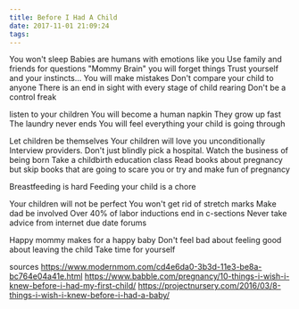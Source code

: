 ```yaml
---
title: Before I Had A Child
date: 2017-11-01 21:09:24
tags:
---
```


You won't sleep
Babies are humans with emotions like you
Use family and friends for questions
"Mommy Brain" you will forget things
Trust yourself and your instincts...
You will make mistakes
Don't compare your child to anyone
There is an end in sight with every stage of child rearing
Don't be a control freak

listen to your children
You will become a human napkin
They grow up fast
The laundry never ends
You will feel everything your child is going through

Let children be themselves
Your children will love you unconditionally
Interview providers. Don't just blindly pick a hospital.
Watch the business of being born
Take a childbirth education class
Read books about pregnancy but skip books that are going to scare you or try and make fun of pregnancy

Breastfeeding is hard
Feeding your child is a chore

Your children will not be perfect
You won't get rid of stretch marks
Make dad be involved
Over 40% of labor inductions end in c-sections
Never take advice from internet due date forums

Happy mommy makes for a happy baby
Don't feel bad about feeling good about leaving the child
Take time for yourself


sources
https://www.modernmom.com/cd4e6da0-3b3d-11e3-be8a-bc764e04a41e.html
https://www.babble.com/pregnancy/10-things-i-wish-i-knew-before-i-had-my-first-child/
https://projectnursery.com/2016/03/8-things-i-wish-i-knew-before-i-had-a-baby/



